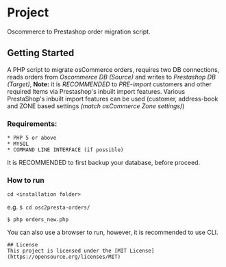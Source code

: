 # Project
Oscommerce to Prestashop order migration script.
## Getting Started
A PHP script to migrate osCommerce orders, requires two DB connections, reads orders from _Oscommerce DB (Source)_ and writes to _Prestashop DB (Target)_, 
**Note:** it is _RECOMMENDED_ to _PRE-import_ customers and other required Items via Prestashop's inbuilt import features. Various PrestaShop's inbuilt import features can be used (customer, address-book and ZONE based settings _(match osCommerce Zone settings)_)

### Requirements:
```
* PHP 5 or above
* MYSQL 
* COMMAND LINE INTERFACE (if possible)
```
It is RECOMMENDED to first backup your database, before proceed.
### How to run
```
cd <installation folder>
```
e.g. 
`$ cd osc2presta-orders/`

```
$ php orders_new.php
```
You can also use a browser to run, however, it is recommended to use CLI.
```
## License
This project is licensed under the [MIT License](https://opensource.org/licenses/MIT)
